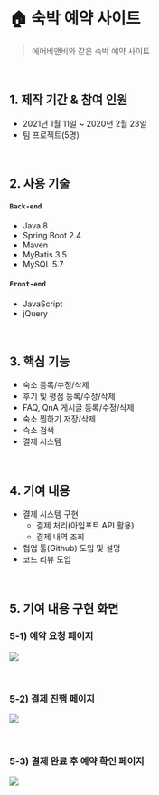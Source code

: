 # 🏠 숙박 예약 사이트

>에어비앤비와 같은 숙박 예약 사이트

</br>

## 1. 제작 기간 & 참여 인원

-  2021년 1월 11일 ~ 2020년 2월 23일 
- 팀 프로젝트(5명)

</br>

## 2. 사용 기술

#### `Back-end`

  - Java 8
  - Spring Boot 2.4
  - Maven
  - MyBatis 3.5
  - MySQL 5.7

#### `Front-end`

- JavaScript
- jQuery

</br>


## 3. 핵심 기능

* 숙소 등록/수정/삭제
* 후기 및 평점 등록/수정/삭제
* FAQ, QnA 게시글 등록/수정/삭제
* 숙소 찜하기 저장/삭제
* 숙소 검색
* 결제 시스템

</br>

## 4. 기여 내용

* 결제 시스템 구현
  * 결제 처리(아임포트 API 활용)
  * 결제 내역 조회
* 협업 툴(Github) 도입 및 설명
* 코드 리뷰 도입

</br>

## 5. 기여 내용 구현 화면
### 5-1) 예약 요청 페이지
![](https://i.ibb.co/g9Smshx/team-project-1.png)

</br>

### 5-2) 결제 진행 페이지
![](https://i.ibb.co/gWVP9CC/team-project-2.png)

</br>

### 5-3) 결제 완료 후 예약 확인 페이지
![](https://i.ibb.co/VBk2CjT/team-project-3.png)
